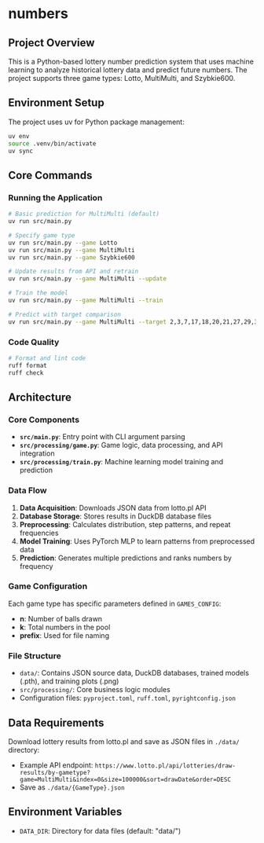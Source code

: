 # numbers

## Project Overview

This is a Python-based lottery number prediction system that uses machine learning to analyze historical lottery data and predict future numbers. The project supports three game types: Lotto, MultiMulti, and Szybkie600.

## Environment Setup

The project uses uv for Python package management:

```bash
uv env
source .venv/bin/activate
uv sync
```

## Core Commands

### Running the Application
```bash
# Basic prediction for MultiMulti (default)
uv run src/main.py

# Specify game type
uv run src/main.py --game Lotto
uv run src/main.py --game MultiMulti
uv run src/main.py --game Szybkie600

# Update results from API and retrain
uv run src/main.py --game MultiMulti --update

# Train the model
uv run src/main.py --game MultiMulti --train

# Predict with target comparison
uv run src/main.py --game MultiMulti --target 2,3,7,17,18,20,21,27,29,30,31,33,36,38,44,49,51,64,70,74 --train
```

### Code Quality
```bash
# Format and lint code
ruff format
ruff check
```

## Architecture

### Core Components

- **`src/main.py`**: Entry point with CLI argument parsing
- **`src/processing/game.py`**: Game logic, data processing, and API integration
- **`src/processing/train.py`**: Machine learning model training and prediction

### Data Flow

1. **Data Acquisition**: Downloads JSON data from lotto.pl API
2. **Database Storage**: Stores results in DuckDB database files
3. **Preprocessing**: Calculates distribution, step patterns, and repeat frequencies
4. **Model Training**: Uses PyTorch MLP to learn patterns from preprocessed data
5. **Prediction**: Generates multiple predictions and ranks numbers by frequency

### Game Configuration

Each game type has specific parameters defined in `GAMES_CONFIG`:
- **n**: Number of balls drawn
- **k**: Total numbers in the pool
- **prefix**: Used for file naming

### File Structure

- `data/`: Contains JSON source data, DuckDB databases, trained models (.pth), and training plots (.png)
- `src/processing/`: Core business logic modules
- Configuration files: `pyproject.toml`, `ruff.toml`, `pyrightconfig.json`

## Data Requirements

Download lottery results from lotto.pl and save as JSON files in `./data/` directory:
- Example API endpoint: `https://www.lotto.pl/api/lotteries/draw-results/by-gametype?game=MultiMulti&index=0&size=100000&sort=drawDate&order=DESC`
- Save as `./data/{GameType}.json`

## Environment Variables

- `DATA_DIR`: Directory for data files (default: "data/")
